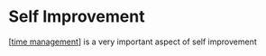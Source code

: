 # Self Improvement

[[time management]] is a very important aspect of self improvement


[//begin]: # "Autogenerated link references for markdown compatibility"
[time management]: time-management "Time Management"
[//end]: # "Autogenerated link references"